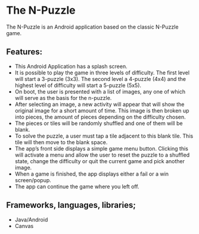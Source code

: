 The N-Puzzle
==========

The N-Puzzle is an Android application based on the classic N-Puzzle game.




Features:
-------------
* This Android Application has a splash screen.
*	It is possible to play the game in three levels of difficulty. The first level will start a 3-puzzle (3x3). The second level a 4-puzzle (4x4) and the highest level of difficulty will start a 5-puzzle (5x5).
*	On boot, the user is presented with a list of images, any one of which will serve as the basis for the n-puzzle.
* After selecting an image, a new activity will appear that will show the original image for a short amount of time. This image is then broken up into pieces, the amount of pieces depending on the difficulty chosen.
*	The pieces or tiles will be randomly shuffled and one of them will be blank.
*	To solve the puzzle, a user must tap a tile adjacent to this blank tile. This tile will then move to the blank space. 
*	The app’s front side displays a simple game menu button. Clicking this will activate a menu and allow the user to reset the puzzle to a shuffled state, change the difficulty or quit the current game and pick another image.
*	When a game is finished, the app displays either a fail or a win screen/popup.
*	The app can continue the game where you left off.



Frameworks, languages, libraries;
-------------
* Java/Android
* Canvas
